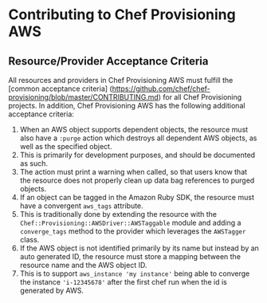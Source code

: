 # Contributing to Chef Provisioning AWS

## Resource/Provider Acceptance Criteria

All resources and providers in Chef Provisioning AWS must fulfill the [common acceptance criteria]
(https://github.com/chef/chef-provisioning/blob/master/CONTRIBUTING.md) for
all Chef Provisioning projects.  In addition, Chef Provisioning AWS has the following additional
acceptance criteria:

1.  When an AWS object supports dependent objects, the resource must also have a `:purge` action which destroys all dependent AWS objects, as well as the specified object.
  1. This is primarily for development purposes, and should be documented as such.
  1. The action must print a warning when called, so that users know that the resource does not properly clean up data bag references to purged objects.
1. If an object can be tagged in the Amazon Ruby SDK, the resource must have a convergent `aws_tags` attribute.
  1. This is traditionally done by extending the resource with the `Chef::Provisioning::AWSDriver::AWSTaggable` module and adding a `converge_tags` method to the provider which leverages the `AWSTagger` class.
1. If the AWS object is not identified primarily by its name but instead by an auto generated ID, the resource must store a mapping between the resource name and the AWS object ID.
  1. This is to support `aws_instance 'my instance'` being able to converge the instance `'i-12345678'` after the first chef run when the id is generated by AWS.
